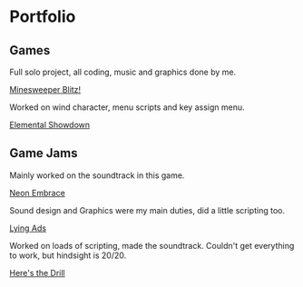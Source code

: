 # Portfolio

## Games
Full solo project, all coding, music and graphics done by me.

[Minesweeper Blitz!](https://drive.google.com/file/d/11EfZLZJtQ76xGnww6XnZT_txcgwMaj3N/view?usp=sharing)

Worked on wind character, menu scripts and key assign menu.

[Elemental Showdown](https://turingschoolgamedev.itch.io/magic-elements)

## Game Jams

Mainly worked on the soundtrack in this game.

[Neon Embrace](https://arbex.itch.io/neon-embrace)

Sound design and Graphics were my main duties, did a little scripting too.

[Lying Ads](https://biebrass.itch.io/lying-ads)

Worked on loads of scripting, made the soundtrack.
Couldn't get everything to work, but hindsight is 20/20.

[Here's the Drill](https://globalgamejam.org/2020/games/heres-drill-2)